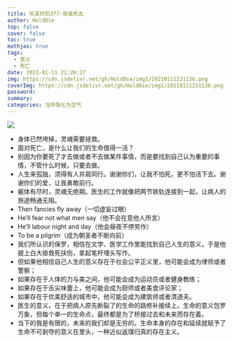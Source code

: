 ```yaml
---
title: 吼呆时刻377-我虽死去
author: HoldDie
top: false
cover: false
toc: true
mathjax: true
tags:
  - 意义
  - 死亡
date: 2021-01-11 21:26:27
img: https://cdn.jsdelivr.net/gh/HoldDie/img1/20210111231136.png
coverImg: https://cdn.jsdelivr.net/gh/HoldDie/img1/20210111231136.png
password:
summary:
categories: 当呼吸化为空气
---
```


![](https://cdn.jsdelivr.net/gh/HoldDie/img1/20210111231136.png)

- 身体已然垮掉，灵魂需要拯救。
- 面对死亡，是什么让我们的生命值得一活？
- 别因为你要死了才去做或者不去做某件事情，而是要找到自己认为重要的事情，不管什么时候，只要去做。
- 人生来孤独，须得有人并肩同行。谢谢你们，让我不怕死，更不怕活下去。谢谢你们的爱，让我勇敢前行。
- 躯体有尽时，灵魂无绝期。医生的工作就像把两节铁轨连接到一起，让病人的旅途畅通无阻。
- Then fancies fly away（一切虚妄过眼）
- He’ll fear not what men say（他不会在意他人所言）
- He’ll labour night and day（他会昼夜不停劳作）
- To be a pilgrim（成为朝圣者不断向前）
- 我们所认识的保罗，相信在文学、医学工作里能找到自己人生的意义，于是他披上白大褂救死扶伤，拿起笔杆埋头写作。
- 但如果他相信自己人生的意义存在于社会公平正义里，他可能会成为律师或者警察；
- 如果存在于人体的力与美之间，他可能会成为运动员或者健身教练；
- 如果存在于舌尖味蕾上，他可能会成为厨师或者美食评论家；
- 如果存在于优美舒适的城市中，他可能会成为建筑师或者清道夫。
- 医生的意义，在于把病人原先断裂了的生命的路修补接续上。生命的意义包罗万象，但每个单一的生命点，最终都是为了桥接过去和未来而存在着。
- 当下的我是有限的，未来的我们却是无穷的。生命本身的存在和延续就赋予了生命不可剥夺的意义在里头，一种近似返璞归真的存在主义。


